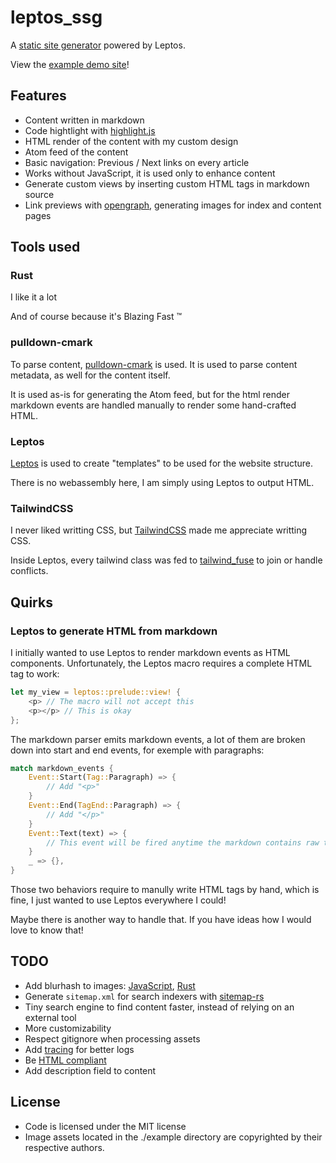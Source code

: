 # leptos_ssg

A [static site generator](https://en.wikipedia.org/wiki/Static_site_generator) powered by Leptos.

View the [example demo site](https://deadbaed.github.io/leptos_ssg/)!

## Features

- Content written in markdown
- Code hightlight with [highlight.js](https://highlightjs.org)
- HTML render of the content with my custom design
- Atom feed of the content
- Basic navigation: Previous / Next links on every article
- Works without JavaScript, it is used only to enhance content
- Generate custom views by inserting custom HTML tags in markdown source
- Link previews with [opengraph](https://ogp.me), generating images for index and content pages

## Tools used

### Rust

I like it a lot

And of course because it's Blazing Fast ™

### pulldown-cmark

To parse content, [pulldown-cmark](https://crates.io/crates/pulldown-cmark) is used. It is used to parse content metadata, as well for the content itself.

It is used as-is for generating the Atom feed, but for the html render markdown events are handled manually to render some hand-crafted HTML.

### Leptos

[Leptos](https://leptos.dev) is used to create "templates" to be used for the website structure.

There is no webassembly here, I am simply using Leptos to output HTML.

### TailwindCSS

I never liked writting CSS, but [TailwindCSS](http://tailwindcss.com) made me appreciate writting CSS.

Inside Leptos, every tailwind class was fed to [tailwind_fuse](https://crates.io/crates/tailwind_fuse) to join or handle conflicts.

## Quirks

### Leptos to generate HTML from markdown

I initially wanted to use Leptos to render markdown events as HTML components. Unfortunately, the Leptos macro requires a complete HTML tag to work:
```rust
let my_view = leptos::prelude::view! {
    <p> // The macro will not accept this
    <p></p> // This is okay
};
```

The markdown parser emits markdown events, a lot of them are broken down into start and end events, for exemple with paragraphs:
```rust
match markdown_events {
    Event::Start(Tag::Paragraph) => {
        // Add "<p>"
    }
    Event::End(TagEnd::Paragraph) => {
        // Add "</p>"
    }
    Event::Text(text) => {
        // This event will be fired anytime the markdown contains raw text
    }
    _ => {},
}
```

Those two behaviors require to manully write HTML tags by hand, which is fine, I just wanted to use Leptos everywhere I could!

Maybe there is another way to handle that. If you have ideas how I would love to know that!

## TODO

- Add blurhash to images: [JavaScript](https://github.com/mad-gooze/fast-blurhash), [Rust](https://crates.io/crates/blurhash)
- Generate `sitemap.xml` for search indexers with [sitemap-rs](https://crates.io/crates/sitemap-rs)
- Tiny search engine to find content faster, instead of relying on an external tool
- More customizability
- Respect gitignore when processing assets
- Add [tracing](https://crates.io/crates/tracing) for better logs
- Be [HTML compliant](https://validator.w3.org/nu/?doc=https%3A%2F%2Fdeadbaed.github.io%2Fleptos_ssg%2F)
- Add description field to content

## License

- Code is licensed under the MIT license
- Image assets located in the ./example directory are copyrighted by their respective authors.
